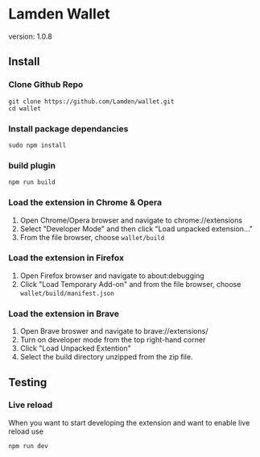 # Lamden Wallet

version: 1.0.8

## Install

### Clone Github Repo
```
git clone https://github.com/Lamden/wallet.git
cd wallet
```
### Install package dependancies
```
sudo npm install
```
### build plugin
```
npm run build
```
### Load the extension in Chrome & Opera
1. Open Chrome/Opera browser and navigate to chrome://extensions
2. Select "Developer Mode" and then click "Load unpacked extension..."
3. From the file browser, choose `wallet/build`

### Load the extension in Firefox
1. Open Firefox browser and navigate to about:debugging
2. Click "Load Temporary Add-on" and from the file browser, choose `wallet/build/manifest.json`

### Load the extension in Brave
1. Open Brave broswer and navigate to brave://extensions/
2. Turn on developer mode from the top right-hand corner
3. Click "Load Unpacked Extention"
4. Select the build directory unzipped from the zip file.

## Testing
### Live reload
When you want to start developing the extension and want to enable live reload use
```
npm run dev
```
